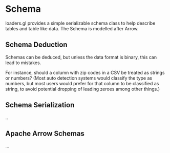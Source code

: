 # Schema

loaders.gl provides a simple serializable schema class to help describe tables and table like data.
The Schema is modelled after Arrow.

## Schema Deduction

Schemas can be deduced, but unless the data format is binary, this can lead to mistakes.

For instance, should a column with zip codes in a CSV be treated as strings or numbers? (Most auto detection systems would classify the type as numbers, but most users would prefer for that column to be classified as string, to avoid potential dropping of leading zeroes among other things.)

## Schema Serialization

..

## Apache Arrow Schemas

...
